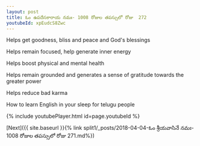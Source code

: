 ```yaml
---
layout: post
title: ఓం ఉపదేసకారాయ నమః- 1008 రోజుల తపస్సులో రోజు  272
youtubeId: xpEudcS8Zwc
---
```

 
 
Helps get goodness, bliss and peace and God's blessings
 
Helps remain focused, help generate inner energy 
 
Helps boost physical and mental health 
 
Helps remain grounded and generates a sense of gratitude towards the greater power 
 
Helps reduce bad karma
 
How to learn English in your sleep for telugu people
 
 
 
 


{% include youtubePlayer.html id=page.youtubeId %}
 
[Next]({{ site.baseurl }}{% link split1/_posts/2018-04-04-ఓం శ్రీయవాసినే నమః- 1008 రోజుల తపస్సులో రోజు  271.md%})
 
